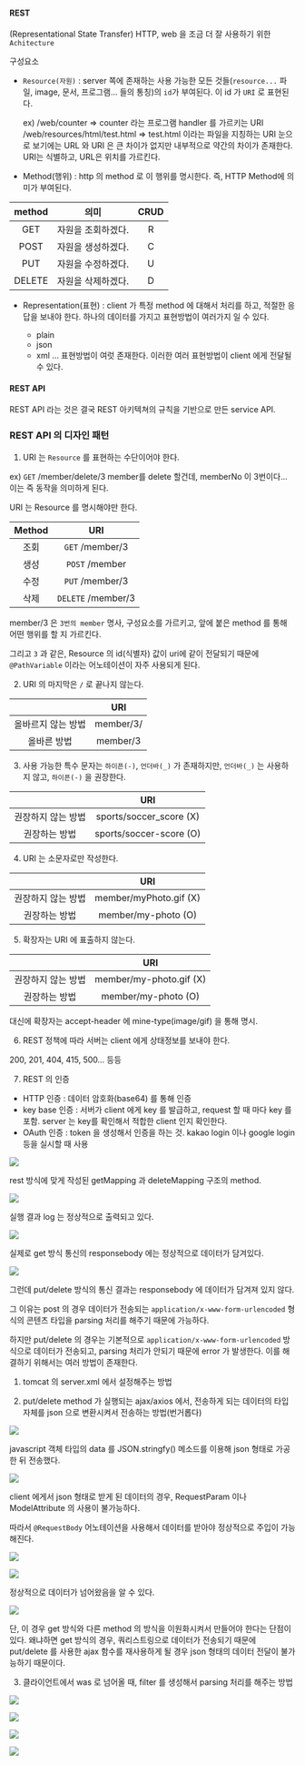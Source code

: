 #### REST
(Representational State Transfer)
HTTP, web 을 조금 더 잘 사용하기 위한 `Achitecture` 

구성요소
- `Resource(자원)` : server 쪽에 존재하는 사용 가능한 모든 것들(`resource...` 파일, image, 문서, 프로그램... 들의 통칭)의 `id`가 부여된다. 이 id 가 `URI` 로 표현된다.

	ex) 
	/web/counter => counter 라는 프로그램 handler 를 가르키는 URI
	/web/resources/html/test.html => test.html 이라는 파일을 지칭하는 URI
	눈으로 보기에는 URL 와 URI 은 큰 차이가 없지만 내부적으로 약간의 차이가 존재한다.
	URI는 식별하고, URL은 위치를 가르킨다.

- Method(행위) : http 의 method 로 이 행위를 명시한다. 즉, HTTP Method에 의미가 부여된다.

|method|의미|CRUD|
|:---:|:---:|:---:|
|GET|자원을 조회하겠다.|R
|POST|자원을 생성하겠다.|C
|PUT|자원을 수정하겠다.|U
|DELETE|자원을 삭제하겠다.|D

- Representation(표현) : client 가 특정 method 에 대해서 처리를 하고, 적절한 응답을 보내야 한다.
하나의 데이터를 가지고 표현방법이 여러가지 일 수 있다.
	
   - plain
   - json
   - xml
    ... 표현방법이 여럿 존재한다. 이러한 여러 표현방법이  client 에게 전달될 수 있다.
    
    
#### REST API

REST API 라는 것은 결국 REST 아키텍쳐의 규칙을 기반으로 만든 service API.

### REST API 의 디자인 패턴


1. URI 는 `Resource` 를 표현하는 수단이어야 한다.

ex) `GET` /member/delete/3 
member를 delete 할건데, memberNo 이 3번이다...
이는 즉 동작을 의미하게 된다. 

URI 는 Resource 를 명시해야만 한다.

|Method|URI|
|:---:|:---:|
|조회|`GET` /member/3
|생성|`POST` /member
|수정|`PUT` /member/3
|삭제|`DELETE` /member/3

member/3 은 `3번의 member` 명사, 구성요소를 가르키고, 앞에 붙은 method 를 통해 어떤 행위를 할 지 가르킨다.

그리고 `3` 과 같은, Resource 의 id(식별자) 값이 uri에 같이 전달되기 때문에 `@PathVariable` 이라는 어노테이션이 자주 사용되게 된다.


2. URI 의 마지막은 `/` 로 끝나지 않는다.

||URI|
|:---:|:---:|
올바르지 않는 방법|member/3/
올바른 방법|member/3

3. 사용 가능한 특수 문자는 `하이픈(-)`, `언더바(_)` 가 존재하지만, `언더바(_)` 는 사용하지 않고, `하이픈(-)` 을 권장한다.

||URI|
|:---:|:---:|
권장하지 않는 방법|sports/soccer_score (X)
권장하는 방법|sports/soccer-score (O)

4. URI 는 소문자로만 작성한다.

||URI|
|:---:|:---:|
권장하지 않는 방법|member/myPhoto.gif (X)
권장하는 방법|member/my-photo (O)

5. 확장자는 URI 에 표출하지 않는다.

||URI|
|:---:|:---:|
권장하지 않는 방법|member/my-photo.gif (X)
권장하는 방법|member/my-photo (O)

대신에 확장자는 accept-header 에 mine-type(image/gif) 을 통해 명시.

6. REST 정책에 따라 서버는 client 에게 상태정보를 보내야 한다.

200, 201, 404, 415, 500... 등등

7. REST 의 인증

- HTTP 인증 : 데이터 암호화(base64) 를 통해 인증
- key base 인증 : 서버가 client 에게 key 를 발급하고, request 할 때 마다 key 를 포함. server 는 key를 확인해서 적합한 client 인지 확인한다.
- OAuth 인증 : token 을 생성해서 인증을 하는 것. kakao login 이나 google login 등을 실시할 때 사용


![](https://velog.velcdn.com/images/aristia/post/321f77c5-9ed7-4338-8d0a-b822622cf6d4/image.png)

rest 방식에 맞게 작성된 getMapping 과 deleteMapping 구조의 method.

![](https://velog.velcdn.com/images/aristia/post/f3758864-db7d-4344-adf1-4750f7bf7bae/image.png)

실행 결과 log 는 정상적으로 출력되고 있다.

![](https://velog.velcdn.com/images/aristia/post/eb432cd7-878d-423b-8b8b-9741fcfc6dd5/image.png)

실제로 get 방식 통신의 responsebody 에는 정상적으로 데이터가 담겨있다.

![](https://velog.velcdn.com/images/aristia/post/e0ddbeb3-1792-4c22-b8d6-9b9a8d24fa0d/image.png)

그런데 put/delete 방식의 통신 결과는 responsebody 에 데이터가 담겨져 있지 않다.

그 이유는 post 의 경우 데이터가 전송되는 `application/x-www-form-urlencoded` 형식의 콘텐츠 타입을 parsing 처리를 해주기 때문에 가능하다.

하지만 put/delete 의 경우는 기본적으로 `application/x-www-form-urlencoded` 방식으로 데이터가 전송되고, parsing 처리가 안되기 때문에 error 가 발생한다. 이를 해결하기 위해서는 여러 방법이 존재한다.

1. tomcat 의 server.xml 에서 설정해주는 방법

2. put/delete method 가 실행되는 ajax/axios 에서, 전송하게 되는 데이터의 타입 자체를 json 으로 변환시켜서 전송하는 방법(번거롭다)

![](https://velog.velcdn.com/images/aristia/post/1f972bf1-46ef-49a0-9226-30c37de97f16/image.png)

javascript 객체 타입의 data 를 JSON.stringfy() 메소드를 이용해 json 형태로 가공한 뒤 전송했다. 

![](https://velog.velcdn.com/images/aristia/post/37cec924-b130-4663-9a32-d4bfbcb175d4/image.png)

client 에게서 json 형태로 받게 된 데이터의 경우, RequestParam 이나 ModelAttribute 의 사용이 불가능하다.

따라서 `@RequestBody` 어노테이션을 사용해서 데이터를 받아야 정상적으로 주입이 가능해진다.

![](https://velog.velcdn.com/images/aristia/post/cbbfa621-44fe-49da-b898-f95e3e99ea97/image.png)

![](https://velog.velcdn.com/images/aristia/post/bc873429-c7bd-46a8-acfe-c46d6d2cef26/image.png)

정상적으로 데이터가 넘어왔음을 알 수 있다.


![](https://velog.velcdn.com/images/aristia/post/d0a78181-17f9-407d-8d58-79a792449cef/image.png)

단, 이 경우 get 방식와 다른 method 의 방식을 이원화시켜서 만들어야 한다는 단점이 있다. 왜냐하면 get 방식의 경우, 쿼리스트링으로 데이터가 전송되기 때문에 put/delete 를 사용한 ajax 함수를 재사용하게 될 경우 json 형태의 데이터 전달이 불가능하기 때문이다.


3. 클라이언트에서 was 로 넘어올 때, filter 를 생성해서 parsing 처리를 해주는 방법

![](https://velog.velcdn.com/images/aristia/post/793479cc-cec8-4e9e-81f8-5be8508e2d7b/image.png)

![](https://velog.velcdn.com/images/aristia/post/67797bfb-2449-4e33-b39b-4cb6c948b495/image.png)

![](https://velog.velcdn.com/images/aristia/post/527047b8-e4ca-49f1-a78e-91496ac0cbc6/image.png)

![](https://velog.velcdn.com/images/aristia/post/6936f4b4-964a-4ffa-9a50-372aa2e51757/image.png)


